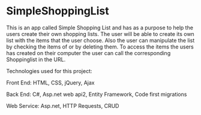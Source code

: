 # SimpleShoppingList
This is an app called Simple Shopping List and has as a purpose to help the users
create their own shopping lists.
The user will be able to create its own list with the items that the user choose.
Also the user can manipulate the list by checking the items of or by deleting them.
To access the items the users has created on their computer the user can call the
corresponding Shoppinglist in the URL.


Technologies used for this project:

Front End:
HTML, 
CSS, 
jQuery,
Ajax

Back End:
C#, 
Asp.net web api2, 
Entity Framework, 
Code first migrations

Web Service:
Asp.net, HTTP Requests, CRUD
